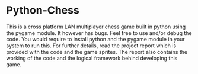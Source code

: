 # Python-Chess
This is a cross platform LAN multiplayer chess game built in python using the pygame module. It however has bugs. Feel free to use and/or debug the code. You would require to install python and the pygame module in your system to run this. For further details, read the project report which is provided with the code and the game sprites. The report also contains the working of the code and the logical framework behind developing this game.
